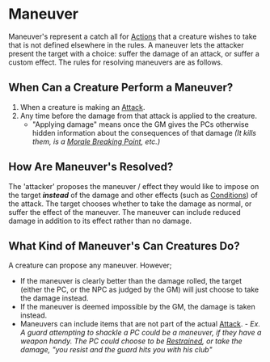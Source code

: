 # Maneuver

Maneuver's represent a catch all for [Actions](Core%20Procedures/Action.md) that a creature wishes to take that is not defined elsewhere in the rules. A maneuver lets the attacker present the target with a choice: suffer the damage of an attack, or suffer a custom effect. The rules for resolving maneuvers are as follows.

## When Can a Creature Perform a Maneuver?

1. When a creature is making an [Attack](Attack.md).
2. Any time before the damage from that attack is applied to the creature.
	- "Applying damage" means once the GM gives the PCs otherwise hidden information about the consequences of that damage *(It kills them, is a [Morale Breaking Point](Social%20Systems/Morale%20System.md#Breaking%20Points), etc.)*

## How Are Maneuver's Resolved?

The 'attacker' proposes the maneuver / effect they would like to impose on the target ***instead*** of the damage and other effects (such as [Conditions](../Conditions/!Conditions.md)) of the attack. The target chooses whether to take the damage as normal, or suffer the effect of the maneuver. The maneuver can include reduced damage in addition to its effect rather than no damage.

## What Kind of Maneuver's Can Creatures Do?

A creature can propose any maneuver. However;

- If the maneuver is clearly better than the damage rolled, the target (either the PC, or the NPC as judged by the GM) will just choose to take the damage instead.
- If the maneuver is deemed impossible by the GM, the damage is taken instead.
- Maneuvers can include items that are not part of the actual [Attack](Attack.md).
		- *Ex. A guard attempting to shackle a PC could be a maneuver, if they have a weapon handy. The PC could choose to be [Restrained](../Conditions/Restrained.md), or take the damage, "you resist and the guard hits you with his club"*
